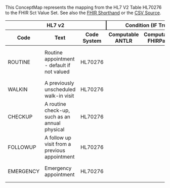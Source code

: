 
This ConceptMap represents the mapping from the HL7 V2 Table HL70276 to the FHIR Sct Value Set. See also the <a href='https://github.com/HL7/v2-to-fhir/blob/master/input/fsh/Table HL70276 to Sct.fsh'>FHIR Shorthand</a> or the <a href='https://github.com/HL7/v2-to-fhir/blob/master/mappings/codesystems/HL7 Concept Map_ AppointmentReasonCodes - Sheet1.csv'>CSV Source</a>.
<table class='grid'><thead>
<tr><th colspan='3' style='border-right: 2px solid black;'>HL7 v2</th><th colspan='3' style='border-right: 2px solid black;'>Condition (IF True, args)</th><th colspan='4'>HL7 FHIR</th><th rowspan='2'>Comments</th></tr>
<tr><th>Code</th><th>Text</th><th>Code System</th><th>Computable ANTLR</th><th>Computable FHIRPath</th><th>Narrative</th><th>Code</th><th>Proposed Extension</th><th>Display</th><th>Code System</th></tr></thead>
<tbody>
<tr><td>ROUTINE</td><td>Routine appointment - default if not valued</td><td style='border-right: 2px'>HL70276</td><td style='border-right: 2px'></td><td style='border-right: 2px'></td><td style='border-right: 2px'></td><td>3780001</td><td style='border-right: 2px'></td><td>Routine patient disposition, no follow-up planned</td><td><a href='http://snomed.info/sct'>http://snomed.info/sct</a></td><td style='border-right: 2px'></td></tr>
<tr><td>WALKIN</td><td>A previously unscheduled walk-in visit</td><td style='border-right: 2px'>HL70276</td><td style='border-right: 2px'></td><td style='border-right: 2px'></td><td style='border-right: 2px'></td><td style='border-right: 2px'></td><td style='border-right: 2px'></td><td style='border-right: 2px'></td><td style='border-right: 2px'></td><td style='border-right: 2px'></td></tr>
<tr><td>CHECKUP</td><td>A routine check-up, such as an annual physical</td><td style='border-right: 2px'>HL70276</td><td style='border-right: 2px'></td><td style='border-right: 2px'></td><td style='border-right: 2px'></td><td>866149003</td><td style='border-right: 2px'></td><td>Annual visit (procedure)</td><td><a href='http://snomed.info/sct'>http://snomed.info/sct</a></td><td style='border-right: 2px'></td></tr>
<tr><td>FOLLOWUP</td><td>A follow up visit from a previous appointment</td><td style='border-right: 2px'>HL70276</td><td style='border-right: 2px'></td><td style='border-right: 2px'></td><td style='border-right: 2px'></td><td>185389009</td><td style='border-right: 2px'></td><td>Follow-up visit (procedure)</td><td><a href='http://snomed.info/sct'>http://snomed.info/sct</a></td><td style='border-right: 2px'></td></tr>
<tr><td>EMERGENCY</td><td>Emergency appointment</td><td style='border-right: 2px'>HL70276</td><td style='border-right: 2px'></td><td style='border-right: 2px'></td><td style='border-right: 2px'></td><td>373110003</td><td style='border-right: 2px'></td><td>Emergency procedure (procedure)</td><td><a href='http://snomed.info/sct'>http://snomed.info/sct</a></td><td style='border-right: 2px'></td></tr>
</tbody></table>
